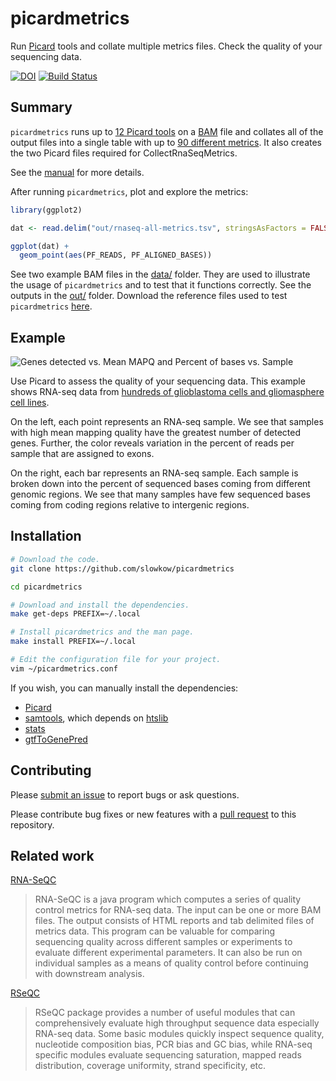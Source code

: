 # picardmetrics

Run [Picard] tools and collate multiple metrics files. Check the quality of
your sequencing data.

[![DOI](https://zenodo.org/badge/doi/10.5281/zenodo.17142.svg)](http://dx.doi.org/10.5281/zenodo.17142)
[![Build Status](https://travis-ci.org/slowkow/picardmetrics.svg?branch=master)](https://travis-ci.org/slowkow/picardmetrics)

## Summary

`picardmetrics` runs up to [12 Picard tools][manual] on a [BAM] file and
collates all of the output files into a single table with up to [90 different
metrics][definitions]. It also creates the two Picard files required for
CollectRnaSeqMetrics.

See the [manual] for more details.

After running `picardmetrics`, plot and explore the metrics:

```r
library(ggplot2)

dat <- read.delim("out/rnaseq-all-metrics.tsv", stringsAsFactors = FALSE)

ggplot(dat) +
  geom_point(aes(PF_READS, PF_ALIGNED_BASES))
```

See two example BAM files in the [data/][data] folder. They are used to
illustrate the usage of `picardmetrics` and to test that it functions
correctly. See the outputs in the [out/][out] folder. Download the reference
files used to test `picardmetrics` [here][reference].

## Example

![Genes detected vs. Mean MAPQ and Percent of bases vs. Sample][example]

[example]: https://github.com/slowkow/picardmetrics/blob/master/man/picardmetrics-banner.png

Use Picard to assess the quality of your sequencing data. This example shows
RNA-seq data from [hundreds of glioblastoma cells and gliomasphere cell
lines][Patel2014].

On the left, each point represents an RNA-seq sample. We see that samples
with high mean mapping quality have the greatest number of detected genes.
Further, the color reveals variation in the percent of reads per sample
that are assigned to exons.

On the right, each bar represents an RNA-seq sample. Each sample is broken
down into the percent of sequenced bases coming from different genomic
regions. We see that many samples have few sequenced bases coming from
coding regions relative to intergenic regions.

[Patel2014]: http://www.ncbi.nlm.nih.gov/bioproject/PRJNA248302

## Installation

```bash
# Download the code.
git clone https://github.com/slowkow/picardmetrics

cd picardmetrics

# Download and install the dependencies.
make get-deps PREFIX=~/.local

# Install picardmetrics and the man page.
make install PREFIX=~/.local

# Edit the configuration file for your project.
vim ~/picardmetrics.conf
```

If you wish, you can manually install the dependencies:

-   [Picard]
-   [samtools], which depends on [htslib]
-   [stats]
-   [gtfToGenePred]

[BAM]: http://samtools.github.io/hts-specs/SAMv1.pdf
[Gencode]: http://www.gencodegenes.org/

[Picard]: https://broadinstitute.github.io/picard/
[samtools]: https://github.com/samtools/samtools
[htslib]: https://github.com/samtools/htslib
[stats]: https://github.com/arq5x/filo
[gtfToGenePred]: http://hgdownload.cse.ucsc.edu/admin/exe/linux.x86_64/

[scripts]: https://github.com/slowkow/picardmetrics/tree/master/scripts
[data]: https://github.com/slowkow/picardmetrics/tree/master/data
[out]: https://github.com/slowkow/picardmetrics/tree/master/out

[manual]: http://slowkow.com/picardmetrics/
[reference]: http://dx.doi.org/10.5281/zenodo.18116

[definitions]: https://broadinstitute.github.io/picard/picard-metric-definitions.html

## Contributing

Please [submit an issue][issues] to report bugs or ask questions.

Please contribute bug fixes or new features with a [pull request][pull] to this repository.

[issues]: https://github.com/slowkow/picardmetrics/issues
[pull]: https://help.github.com/articles/using-pull-requests/

## Related work

[RNA-SeQC][rnaseqc]

> RNA-SeQC is a java program which computes a series of quality control
> metrics for RNA-seq data. The input can be one or more BAM files. The output
> consists of HTML reports and tab delimited files of metrics data. This
> program can be valuable for comparing sequencing quality across different
> samples or experiments to evaluate different experimental parameters. It can
> also be run on individual samples as a means of quality control before
> continuing with downstream analysis.

[RSeQC][rseqc]

> RSeQC package provides a number of useful modules that can comprehensively
> evaluate high throughput sequence data especially RNA-seq data. Some basic
> modules quickly inspect sequence quality, nucleotide composition bias, PCR
> bias and GC bias, while RNA-seq specific modules evaluate sequencing
> saturation, mapped reads distribution, coverage uniformity, strand
> specificity, etc.

[rnaseqc]: http://www.broadinstitute.org/cancer/cga/rna-seqc
[rseqc]: http://rseqc.sourceforge.net/
